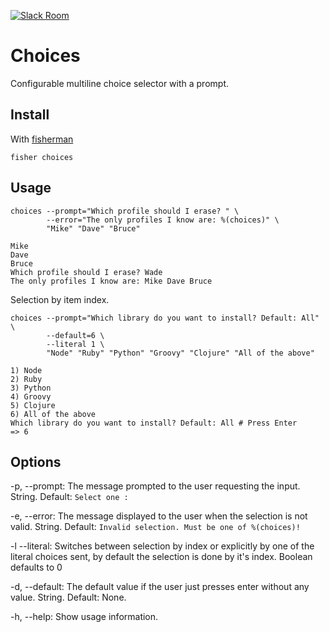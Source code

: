 [![Slack Room][slack-badge]][slack-link]

# Choices

Configurable multiline choice selector with a prompt.

## Install

With [fisherman]

```
fisher choices
```

## Usage

```fish
choices --prompt="Which profile should I erase? " \
        --error="The only profiles I know are: %(choices)" \
        "Mike" "Dave" "Bruce"
```

```
Mike
Dave
Bruce
Which profile should I erase? Wade
The only profiles I know are: Mike Dave Bruce
```

Selection by item index.

```fish
choices --prompt="Which library do you want to install? Default: All" \
        --default=6 \
        --literal 1 \
        "Node" "Ruby" "Python" "Groovy" "Clojure" "All of the above"
```

```
1) Node
2) Ruby
3) Python
4) Groovy
5) Clojure
6) All of the above
Which library do you want to install? Default: All # Press Enter
=> 6
```



## Options

-p, --prompt: The message prompted to the user requesting the input. String. Default: `Select one : `

-e, --error: The message displayed to the user when the selection is not valid. String. Default: `Invalid selection. Must be one of %(choices)!`

-l --literal: Switches between selection by index or explicitly by one of the literal choices sent, by default the selection is done by it's index. Boolean defaults to 0

-d, --default: The default value if the user just presses enter without any value. String. Default: None.

-h, --help: Show usage information.

[travis-link]: https://travis-ci.org/fisherman/choices
[travis-badge]: https://img.shields.io/travis/fisherman/choices.svg
[slack-link]: https://fisherman-wharf.herokuapp.com
[slack-badge]: https://fisherman-wharf.herokuapp.com/badge.svg
[fisherman]: https://github.com/fisherman/fisherman
